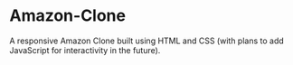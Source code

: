 # Amazon-Clone
A responsive Amazon Clone built using HTML and CSS (with plans to add JavaScript for interactivity in the future).
